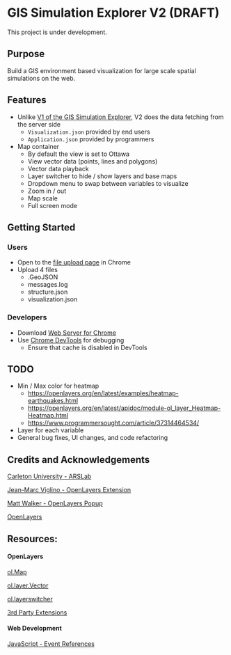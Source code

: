 # GIS Simulation Explorer V2 (DRAFT)

This project is under development. 

## Purpose

Build a GIS environment based visualization for large scale spatial simulations on the web. 

## Features

- Unlike [V1 of the GIS Simulation Explorer](https://staubibr.github.io/arslab-web/app-gis/index.html), V2 does the data fetching from the server side
  - ```Visualization.json``` provided by end users
  - ```Application.json``` provided by programmers
- Map container
  - By default the view is set to Ottawa
  - View vector data (points, lines and polygons)
  - Vector data playback
  - Layer switcher to hide / show layers and base maps
  - Dropdown menu to swap between variables to visualize  
  - Zoom in / out
  - Map scale
  - Full screen mode

## Getting Started

### Users 
- Open to the [file upload page](https://staubibr.github.io/arslab-web/app-gis-v2/index.html) in Chrome
- Upload 4 files
  - .GeoJSON
  - messages.log
  - structure.json
  - visualization.json

### Developers

- Download [Web Server for Chrome](https://chrome.google.com/webstore/detail/web-server-for-chrome/ofhbbkphhbklhfoeikjpcbhemlocgigb)
- Use [Chrome DevTools](https://developers.google.com/web/tools/chrome-devtools/) for debugging
  - Ensure that cache is disabled in DevTools

## TODO
- Min / Max color for heatmap
  - https://openlayers.org/en/latest/examples/heatmap-earthquakes.html
  - https://openlayers.org/en/latest/apidoc/module-ol_layer_Heatmap-Heatmap.html 
  - https://www.programmersought.com/article/37314464534/
- Layer for each variable 
- General bug fixes, UI changes, and code refactoring 

## Credits and Acknowledgements

[Carleton University - ARSLab](https://arslab.sce.carleton.ca/)

[Jean-Marc Viglino - OpenLayers Extension](https://github.com/Viglino/ol-ext)

[Matt Walker - OpenLayers Popup](https://github.com/walkermatt/ol-popup)

[OpenLayers](https://openlayers.org/)

## Resources:

#### OpenLayers

[ol.Map](https://openlayers.org/en/latest/apidoc/module-ol_Map-Map.html)  

[ol.layer.Vector](https://openlayers.org/en/latest/apidoc/module-ol_layer_Vector-VectorLayer.html)

[ol.layerswitcher](https://github.com/walkermatt/ol-layerswitcher)

[3rd Party Extensions](https://openlayers.org/3rd-party/)

#### Web Development

[JavaScript - Event References](https://developer.mozilla.org/en-US/docs/Web/Events)
